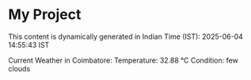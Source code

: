 # My Project

This content is dynamically generated in Indian Time (IST): 2025-06-04 14:55:43 IST


Current Weather in Coimbatore:
Temperature: 32.88 °C
Condition: few clouds
